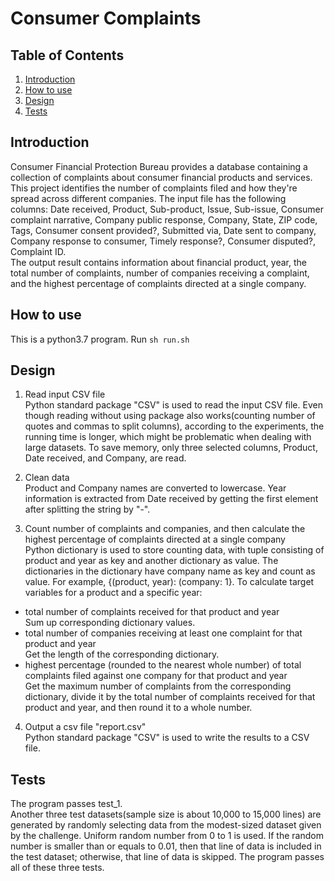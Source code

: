 # Consumer Complaints

## Table of Contents
1. [Introduction](README.md#introduction)
1. [How to use](README.md#how-to-use)
1. [Design](README.md#design)
1. [Tests](README.md#tests)


## Introduction
Consumer Financial Protection Bureau provides a database containing a collection of complaints about consumer financial products and services. This project identifies the number of complaints filed and how they're spread across different companies. The input file has the following columns: Date received, Product, Sub-product, Issue, Sub-issue, Consumer complaint narrative, Company public response, Company, State, ZIP code, Tags, Consumer consent provided?, Submitted via, Date sent to company, Company response to consumer, Timely response?, Consumer disputed?, Complaint ID.<br>
The output result contains information about financial product, year, the total number of complaints, number of companies receiving a complaint, and the highest percentage of complaints directed at a single company.


## How to use
This is a python3.7 program.
Run `sh run.sh`


## Design
1. Read input CSV file<br>
Python standard package "CSV" is used to read the input CSV file. Even though reading without using package also works(counting number of quotes and commas to split columns), according to the experiments, the running time is longer, which might be problematic when dealing with large datasets. To save memory, only three selected columns, Product, Date received, and Company, are read.

2. Clean data<br>
Product and Company names are converted to lowercase. Year information is extracted from Date received by getting the first element after splitting the string by "-".

3. Count number of complaints and companies, and then calculate the highest percentage of complaints directed at a single company<br>
Python dictionary is used to store counting data, with tuple consisting of product and year as key and another dictionary as value. The dictionaries in the dictionary have company name as key and count as value. For example, {(product, year): (company: 1}. To calculate target variables for a product and a specific year:
* total number of complaints received for that product and year<br>
 Sum up corresponding dictionary values.
 * total number of companies receiving at least one complaint for that product and year<br>
 Get the length of the corresponding dictionary.
 * highest percentage (rounded to the nearest whole number) of total complaints filed against one company for that product and year<br>
 Get the maximum number of complaints from the corresponding dictionary, divide it by the total number of complaints received for that product and year, and then round it to a whole number.

4. Output a csv file "report.csv"<br>
Python standard package "CSV" is used to write the results to a CSV file.

## Tests
The program passes test_1.<br>
Another three test datasets(sample size is about 10,000 to 15,000 lines) are generated by randomly selecting data from the modest-sized dataset given by the challenge. Uniform random number from 0 to 1 is used. If the random number is smaller than or equals to 0.01, then that line of data is included in the test dataset; otherwise, that line of data is skipped. The program passes all of these three tests.   

